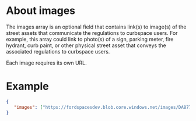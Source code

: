 # About images

The images array is an optional field that contains link(s) to image(s) of the street assets that communicate the regulations to curbspace users. For example, this array could link to photo(s) of a sign, parking meter, fire hydrant, curb paint, or other physical street asset that conveys the associated regulations to curbspace users.

Each image requires its own URL.


# Example

```json
{
   "images": ["https://fordspacesdev.blob.core.windows.net/images/DA877882-E220-4A8B-A7C1-69D446C43CD8"]
}
```

